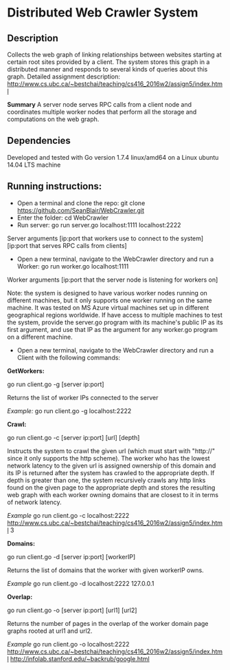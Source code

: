 Distributed Web Crawler System
=
Description
-
Collects the web graph of linking relationships between websites starting at certain root sites provided 
by a client. The system stores this graph in a distributed manner and responds to several kinds of queries about this graph.
Detailed assignment description: http://www.cs.ubc.ca/~bestchai/teaching/cs416_2016w2/assign5/index.html

**Summary** A server node serves RPC calls from a client node and coordinates multiple worker nodes that perform all
the storage and computations on the web graph.

Dependencies
-
Developed and tested with Go version 1.7.4 linux/amd64 on a Linux ubuntu 14.04 LTS machine

Running instructions:
-
- Open a terminal and clone the repo: git clone https://github.com/SeanBlair/WebCrawler.git
- Enter the folder: cd WebCrawler
- Run server: go run server.go localhost:1111 localhost:2222

Server arguments [ip:port that workers use to connect to the system] [ip:port that serves RPC calls from clients]
- Open a new terminal, navigate to the WebCrawler directory and run a Worker: go run worker.go localhost:1111

Worker arguments [ip:port that the server node is listening for workers on]

Note: the system is designed to have various worker nodes running on different machines, but it only supports one
worker running on the same machine. It was tested on MS Azure virtual machines set up in different geographical regions
worldwide. If have access to multiple machines to test the system, provide the server.go program with its machine's public 
IP as its first argument, and use that IP as the argument for any worker.go program on a different machine.

- Open a new terminal, navigate to the WebCrawler directory and run a Client with the following commands:

**GetWorkers:**

go run client.go -g [server ip:port]  

Returns the list of worker IPs connected to the server

*Example:* go run client.go -g localhost:2222



**Crawl:**

go run client.go -c [server ip:port] [url] [depth]

Instructs the system to crawl the given url (which must start with "http://" since it only supports the http scheme). The
worker who has the lowest network latency to the given url is assigned ownership of this domain and its IP is returned 
after the system has crawled to the appropriate depth. If depth is greater than one, the system recursively crawls any 
http links found on the given page to the appropriate depth and stores the resulting web graph with each worker owning 
domains that are closest to it in terms of network latency.

*Example* go run client.go -c localhost:2222 http://www.cs.ubc.ca/~bestchai/teaching/cs416_2016w2/assign5/index.html 3



**Domains:**

go run client.go -d [server ip:port] [workerIP]

Returns the list of domains that the worker with given workerIP owns.

*Example* go run client.go -d localhost:2222 127.0.0.1


**Overlap:**

go run client.go -o [server ip:port] [url1] [url2]

Returns the number of pages in the overlap of the worker domain page graphs rooted at url1 and url2.

*Example* go run client.go -o localhost:2222 http://www.cs.ubc.ca/~bestchai/teaching/cs416_2016w2/assign5/index.html  http://infolab.stanford.edu/~backrub/google.html

